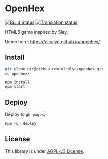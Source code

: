 # OpenHex

[![Build Status](https://travis-ci.org/alcalyn/openhex.svg?branch=master)](https://travis-ci.org/alcalyn/openhex)
[![Translation status](https://weblate.tru.io/widgets/openhex/-/engine/svg-badge.svg)](https://weblate.tru.io/projects/openhex/engine/)

HTML5 game inspired by Slay.

Demo here: https://alcalyn.github.io/openhex/


## Install

``` bash
git clone git@github.com:alcalyn/openhex.git
cd openhex/

npm install
npm start
```


## Deploy

Deploy to `gh-pages`:

``` bash
npm run deploy
```


## License

This library is under [AGPL-v3 License](LICENSE).
